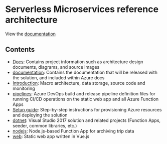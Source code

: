 # Serverless Microservices reference architecture

View the [documentation](./documentation)

## Contents

- [Docs](./Docs): Contains project information such as architecture design documents, diagrams, and source images
- [documentation](./documentation): Contains the documentation that will be released with the solution, and included within Azure docs
- [Introduction](./documentation/introduction.md): Macro architecture, data storage, source code and monitoring
- [pipelines](./pipelines): Azure DevOps build and release pipeline definition files for running CI/CD operations on the static web app and all Azure Function Apps
- [Setup guide](./documentation/setup.md): Step-by-step instructions for provisioning Azure resources and deploying the solution
- [dotnet](./dotnet): Visual Studio 2017 solution and related projects (Function Apps, seeder, common libraries, etc.)
- [nodejs](./nodejs/serverless-microservices-functionapp-triparchiver): Node.js-based Function App for archiving trip data
- [web](./web/serverless-microservices-web): Static web app written in Vue.js
